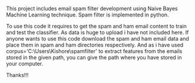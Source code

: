 This project includes email spam filter development using Naive Bayes Machine Learning technique.
Spam filter is implemented in python.

To use this code it requires to get the spam and ham email content to train and test the classifier.
As data is huge to upload i have not included here. If anyone wants to use this code download the spam and ham email data
and place them in spam and ham directories respectively. And as i have used corpus='C:\\Users\\Kishore\\spamfilter' to extract features from the emails stored in the given path, you can give the path where you have stored in your computer.

Thanks!!!



